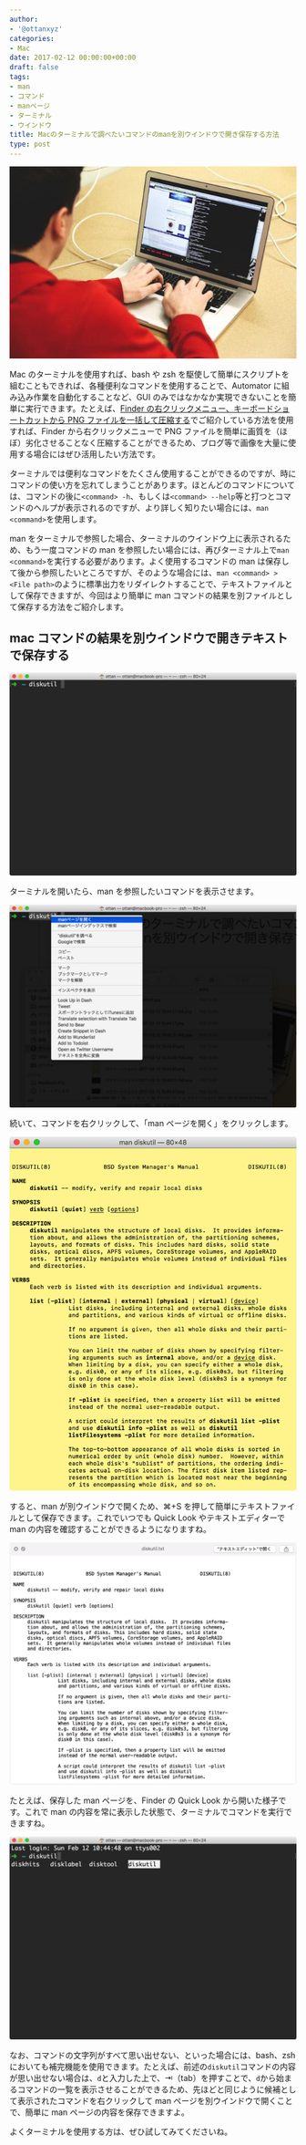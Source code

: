 ```yaml
---
author:
- '@ottanxyz'
categories:
- Mac
date: 2017-02-12 00:00:00+00:00
draft: false
tags:
- man
- コマンド
- manページ
- ターミナル
- ウインドウ
title: Macのターミナルで調べたいコマンドのmanを別ウインドウで開き保存する方法
type: post
---
```


![](170212-589fbea2d297d.jpg)

Mac のターミナルを使用すれば、bash や zsh を駆使して簡単にスクリプトを組むこともできれば、各種便利なコマンドを使用することで、Automator に組み込み作業を自動化することなど、GUI のみではなかなか実現できないことを簡単に実行できます。たとえば、[Finder の右クリックメニュー、キーボードショートカットから PNG ファイルを一括して圧縮する](/posts/2016/07/automator-finder-png-compress-4570/)でご紹介している方法を使用すれば、Finder から右クリックメニューで PNG ファイルを簡単に画質を（ほぼ）劣化させることなく圧縮することができるため、ブログ等で画像を大量に使用する場合にはぜひ活用したい方法です。

ターミナルでは便利なコマンドをたくさん使用することができるのですが、時にコマンドの使い方を忘れてしまうことがあります。ほとんどのコマンドについては、コマンドの後に`<command> -h`、もしくは`<command> --help`等と打つとコマンドのヘルプが表示されるのですが、より詳しく知りたい場合には、`man <command>`を使用します。

man をターミナルで参照した場合、ターミナルのウインドウ上に表示されるため、もう一度コマンドの man を参照したい場合には、再びターミナル上で`man <command>`を実行する必要があります。よく使用するコマンドの man は保存して後から参照したいところですが、そのような場合には、`man <command> > <File path>`のように標準出力をリダイレクトすることで、テキストファイルとして保存できますが、今回はより簡単に man コマンドの結果を別ファイルとして保存する方法をご紹介します。

## mac コマンドの結果を別ウインドウで開きテキストで保存する

![](170212-589fbeac123cd.png)

ターミナルを開いたら、man を参照したいコマンドを表示させます。

![](170212-589fbee93d26d.png)

続いて、コマンドを右クリックして、「man ページを開く」をクリックします。

![](170212-589fbef42cd44.png)

すると、man が別ウインドウで開くため、⌘+S を押して簡単にテキストファイルとして保存できます。これでいつでも Quick Look やテキストエディターで man の内容を確認することができるようになりますね。

![](170212-589fc1449d815.png)

たとえば、保存した man ページを、Finder の Quick Look から開いた様子です。これで man の内容を常に表示した状態で、ターミナルでコマンドを実行できますね。

![](170212-589fbefbc5edd.png)

なお、コマンドの文字列がすべて思い出せない、といった場合には、bash、zsh においても補完機能を使用できます。たとえば、前述の`diskutil`コマンドの内容が思い出せない場合は、`d`と入力した上で、⇥（tab）を押すことで、`d`から始まるコマンドの一覧を表示させることができるため、先ほどと同じように候補として表示されたコマンドを右クリックして man ページを別ウインドウで開くことで、簡単に man ページの内容を保存できますよ。

よくターミナルを使用する方は、ぜひ試してみてくださいね。
